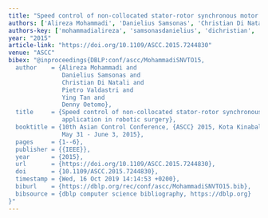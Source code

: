 ```yaml
---
title: "Speed control of non-collocated stator-rotor synchronous motor with application in robotic surgery"
authors: ['Alireza Mohammadi', 'Danielius Samsonas', 'Christian Di Natali', 'Pietro Valdastri', 'Ying Tan 0001', 'Denny Oetomo']
authors-key: ['mohammadialireza', 'samsonasdanielius', 'dichristian', 'valdastripietro', 'tanying', 'oetomodenny']
year: "2015"
article-link: "https://doi.org/10.1109/ASCC.2015.7244830"
venue: "ASCC"
bibex: "@inproceedings{DBLP:conf/ascc/MohammadiSNVTO15,
  author    = {Alireza Mohammadi and
               Danielius Samsonas and
               Christian Di Natali and
               Pietro Valdastri and
               Ying Tan and
               Denny Oetomo},
  title     = {Speed control of non-collocated stator-rotor synchronous motor with
               application in robotic surgery},
  booktitle = {10th Asian Control Conference, {ASCC} 2015, Kota Kinabalu, Malaysia,
               May 31 - June 3, 2015},
  pages     = {1--6},
  publisher = {{IEEE}},
  year      = {2015},
  url       = {https://doi.org/10.1109/ASCC.2015.7244830},
  doi       = {10.1109/ASCC.2015.7244830},
  timestamp = {Wed, 16 Oct 2019 14:14:53 +0200},
  biburl    = {https://dblp.org/rec/conf/ascc/MohammadiSNVTO15.bib},
  bibsource = {dblp computer science bibliography, https://dblp.org}
}"
---
```

